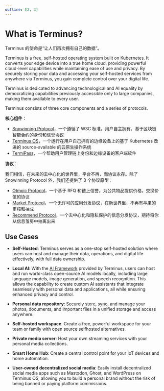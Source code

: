 ```yaml
---
outline: [2, 3]
---
```


# What is Terminus?

Terminus 的使命是“让人们再次拥有自己的数据”。

Terminus is a free, self-hosted operating system built on Kubernetes. It converts your edge device into a true home cloud, providing powerful cloud-level capabilities while maintaining ease of use and privacy. By securely storing your data and accessing your self-hosted services from anywhere via Terminus, you gain complete control over your digital life. 

Terminus is dedicated to advancing technological and AI equality by democratizing capabilities previously accessible only to large companies, making them available to every user.

Terminus consists of three core components and a series of protocols.

**核心组件**：

- [Snowinning Protocol](../../developer/contribute/snowinning/overview)，一个遵循了 W3C 标准，用户自主拥有，基于区块链智能合约的身份和信誉协议
- [Terminus OS](../terminus/overview.md)，一个运行在用户自己拥有的边缘设备上的基于 Kubernetes 改进的 source-available 的云原生操作系统
- [TermiPass](../../how-to/termipass/overview.md)，一个帮助用户管理链上身份和边缘设备的客户端软件

**协议**：

我们相信，在未来的去中心化的世界里，平台不再，而协议永存。除了 Snowinning Protocol 外，我们还提供了 3 个协议原型：

- [Otmoic Protocol](../protocol/otmoic.md)，一个基于 RFQ 和链上信誉，为公共物品提供价格，交换价值的协议
- [Market Protocol](../protocol/market.md)，一个无许可的应用分发协议，在新世界里，不再有苹果的审核和抽成
- [Recommend Protocol](../protocol/recommend.md)，一个去中心化和隐私保护的信息分发协议，期待将你从信息茧房中抽离出来

## Use Cases

- **Self-Hosted**: Terminus serves as a one-stop self-hosted solution where users can host and manage their data, operations, and digital life effectively, with full data ownership.

- **Local AI**: With the [AI Framework](../terminus/ai.md) provided by Terminus, users can host and run world-class open-source AI models locally, including large language models, image generation, and speech recognition. This allows the capability to create custom AI assistants that integrate seamlessly with personal data and applications, all while ensuring enhanced privacy and control.

- **Personal data repository**: Securely store, sync, and manage your photos, documents, and important files in a unified storage and access anywhere. 

- **Self-hosted workspace**: Create a free, powerful workspace for your team or family with open source selfhosted alternatives. 

- **Private media server**: Host your own streaming services with your personal media collections. 

- **Smart Home Hub**: Create a central control point for your IoT devices and home automation.  

- **User-owned decentralized social media**: Easily install decentralized social media apps such as Mastodon, Ghost, and WordPress on Terminus OS, allowing you to build a personal brand without the risk of being banned or paying platform commissions. 
